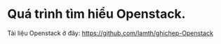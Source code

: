 # Quá trình tìm hiểu Openstack.

Tài liệu Openstack ở đây:
https://github.com/lamth/ghichep-Openstack
